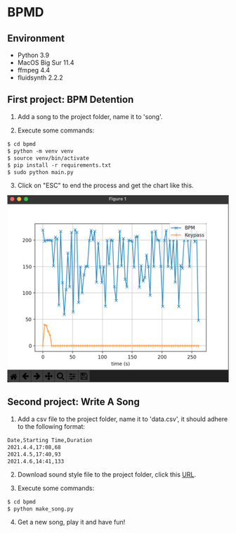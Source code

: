 # BPMD

## Environment

- Python 3.9
- MacOS Big Sur 11.4
- ffmpeg 4.4
- fluidsynth 2.2.2

## First project: BPM Detention

1. Add a song to the project folder, name it to 'song'.

2. Execute some commands:

```
$ cd bpmd
$ python -m venv venv
$ source venv/bin/activate
$ pip install -r requirements.txt
$ sudo python main.py
```

3. Click on "ESC" to end the process and get the chart like this.

![example](example.png)

## Second project: Write A Song

1. Add a csv file to the project folder, name it to 'data.csv', it should adhere to the following
   format:

```
Date,Starting Time,Duration
2021.4.4,17:08,68
2021.4.5,17:40,93
2021.4.6,14:41,133
```

2. Download sound style file to the project folder, click this [URL](https://github.com/musescore/MuseScore/blob/master/share/sound/FluidR3Mono_GM.sf3).

3. Execute some commands:

```
$ cd bpmd
$ python make_song.py
```

4. Get a new song, play it and have fun!
